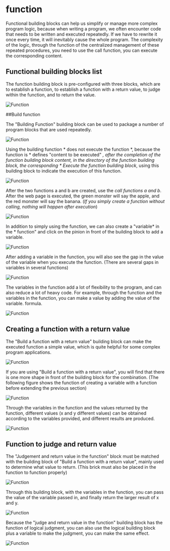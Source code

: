 # function

Functional building blocks can help us simplify or manage more complex program logic, because when writing a program, we often encounter code that needs to be written and executed repeatedly. If we have to rewrite it once every time, it will inevitably cause the whole program. The complexity of the logic, through the function of the centralized management of these repeated procedures, you need to use the call function, you can execute the corresponding content.

## Functional building blocks list

The function building block is pre-configured with three blocks, which are to establish a function, to establish a function with a return value, to judge within the function, and to return the value.

![Function](../images/zh-tw/docs/webbit/basic/function-01.jpg)

##Build function

The "Building Function" building block can be used to package a number of program blocks that are used repeatedly.

![Function](../images/zh-tw/docs/webbit/basic/function-03.jpg)

Using the building function * does not execute the function *, because the function is * defines "content to be executed" *, after the completion of the function building block content, in the directory of the function building block, the corresponding * Execute the function building block*, using this building block to indicate the execution of this function.

![Function](../images/zh-tw/docs/webbit/basic/function-02.jpg)

After the two functions a and b are created, use the *call functions a and b*. After the web page is executed, the green monster will say the apple, and the red monster will say the banana. (*If you simply create a function without calling, nothing will happen after execution*)

![Function](../images/zh-tw/docs/webbit/basic/function-05.jpg)

In addition to simply using the function, we can also create a "variable* in the * function" and click on the pinion in front of the building block to add a variable.

![Function](../images/zh-tw/docs/webbit/basic/function-06.gif)

After adding a variable in the function, you will also see the gap in the value of the variable when you execute the function. (There are several gaps in variables in several functions)

![Function](../images/zh-tw/docs/webbit/basic/function-07.jpg)

The variables in the function add a lot of flexibility to the program, and can also reduce a lot of heavy code. For example, through the function and the variables in the function, you can make a value by adding the value of the variable. formula.

![Function](../images/zh-tw/docs/webbit/basic/function-08.jpg)

## Creating a function with a return value

The "Build a function with a return value" building block can make the executed function a simple value, which is quite helpful for some complex program applications.

![Function](../images/zh-tw/docs/webbit/basic/function-09.jpg)

If you are using "Build a function with a return value", you will find that there is one more shape in front of the building block for the combination. (The following figure shows the function of creating a variable with a function before extending the previous section)

![Function](../images/zh-tw/docs/webbit/basic/function-10.jpg)

Through the variables in the function and the values ​​returned by the function, different values ​​(x and y different values) can be obtained according to the variables provided, and different results are produced.

![Function](../images/zh-tw/docs/webbit/basic/function-11.jpg)

## Function to judge and return value

The "Judgement and return value in the function" block must be matched with the building block of "Build a function with a return value", mainly used to determine what value to return. (This brick must also be placed in the function to function properly)

![Function](../images/zh-tw/docs/webbit/basic/function-12.jpg)

Through this building block, with the variables in the function, you can pass the value of the variable passed in, and finally return the larger result of x and y.

![Function](../images/zh-tw/docs/webbit/basic/function-13.jpg)

Because the "judge and return value in the function" building block has the function of logical judgment, you can also use the logical building block plus a variable to make the judgment, you can make the same effect.

![Function](../images/zh-tw/docs/webbit/basic/function-14.jpg)
